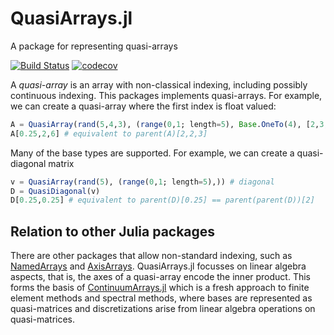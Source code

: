 # QuasiArrays.jl
A package for representing quasi-arrays

[![Build Status](https://travis-ci.org/JuliaApproximation/QuasiArrays.jl.svg?branch=master)](https://travis-ci.org/JuliaApproximation/QuasiArrays.jl)
[![codecov](https://codecov.io/gh/JuliaApproximation/QuasiArrays.jl/branch/master/graph/badge.svg)](https://codecov.io/gh/JuliaApproximation/QuasiArrays.jl)


A _quasi-array_ is an array with non-classical indexing, including possibly 
continuous indexing. This packages implements quasi-arrays. For example, we 
can create a quasi-array where the first index is float valued:
```julia
A = QuasiArray(rand(5,4,3), (range(0,1; length=5), Base.OneTo(4), [2,3,6]))
A[0.25,2,6] # equivalent to parent(A)[2,2,3]
```
Many of the base types are supported. For example, we can create a quasi-diagonal matrix
```julia
v = QuasiArray(rand(5), (range(0,1; length=5),)) # diagonal
D = QuasiDiagonal(v)
D[0.25,0.25] # equivalent to parent(D)[0.25] == parent(parent(D))[2]
```

## Relation to other Julia packages

There are other packages that allow non-standard indexing, such as
[NamedArrays](https://github.com/davidavdav/NamedArrays.jl) and [AxisArrays](https://github.com/JuliaArrays/AxisArrays.jl).
QuasiArrays.jl focusses on linear algebra aspects, that is, the axes of a quasi-array
encode the inner product. This forms the basis of [ContinuumArrays.jl](https://github.com/JuliaApproximation/ContinuumArrays.jl)
which is a fresh approach to finite element methods and spectral methods, where bases
are represented as quasi-matrices and discretizations arise from linear algebra
operations on quasi-matrices. 